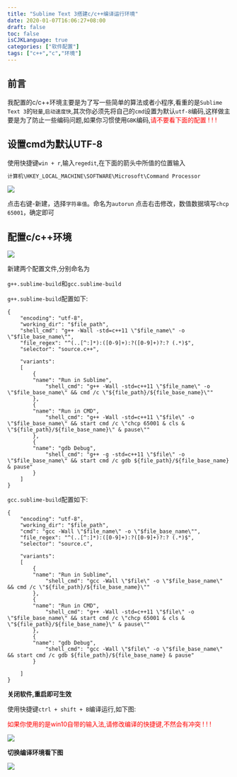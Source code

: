 ```yaml
---
title: "Sublime Text 3搭建c/c++编译运行环境"
date: 2020-01-07T16:06:27+08:00
draft: false
toc: false
isCJKLanguage: true
categories: ["软件配置"]
tags: ["c++","c","环境"]
---
```


## 前言

我配置的c/c++环境主要是为了写一些简单的算法或者小程序,看重的是`Sublime Text 3`的`轻量`,`启动速度快`,其次你必须先将自己的`cmd`设置为默认`utf-8`编码,这样做主要是为了防止一些编码问题,如果你习惯使用`GBK`编码,<span style='color:red'>请不要看下面的配置 ! ! !</span>

## 设置cmd为默认UTF-8

使用快捷键`win + r`,输入`regedit`,在下面的箭头中所值的位置输入

```sh
计算机\HKEY_LOCAL_MACHINE\SOFTWARE\Microsoft\Command Processor
```

![](https://cdn.jsdelivr.net/gh/CorPython/images@master/img/20200107161642.png)

点击右键-新建，选择`字符串值`。命名为`autorun` 点击右击修改，数值数据填写`chcp 65001`，确定即可

## 配置c/c++环境

![](https://cdn.jsdelivr.net/gh/CorPython/images@master/img/20200107162145.png)

新建两个配置文件,分别命名为

`g++.sublime-build`和`gcc.sublime-build`

`g++.sublime-build`配置如下:

```
{
    "encoding": "utf-8",
    "working_dir": "$file_path",
    "shell_cmd": "g++ -Wall -std=c++11 \"$file_name\" -o \"$file_base_name\"",
    "file_regex": "^(..[^:]*):([0-9]+):?([0-9]+)?:? (.*)$",
    "selector": "source.c++",
 
    "variants": 
    [
        {   
        "name": "Run in Sublime",
            "shell_cmd": "g++ -Wall -std=c++11 \"$file_name\" -o \"$file_base_name\" && cmd /c \"${file_path}/${file_base_name}\""
        },
        {   
        "name": "Run in CMD",
            "shell_cmd": "g++ -Wall -std=c++11 \"$file\" -o \"$file_base_name\" && start cmd /c \"chcp 65001 & cls & \"${file_path}/${file_base_name}\" & pause\""
        },
        {   
        "name": "gdb Debug",
            "shell_cmd": "g++ -g -std=c++11 \"$file\" -o \"$file_base_name\" && start cmd /c gdb ${file_path}/${file_base_name} & pause"
        }
    ]
}
```

`gcc.sublime-build`配置如下:

```
{
    "encoding": "utf-8",
    "working_dir": "$file_path",
    "cmd": "gcc -Wall \"$file_name\" -o \"$file_base_name\"",
    "file_regex": "^(..[^:]*):([0-9]+):?([0-9]+)?:? (.*)$",
    "selector": "source.c",
 
    "variants": 
    [
        {   
        "name": "Run in Sublime",
            "shell_cmd": "gcc -Wall \"$file\" -o \"$file_base_name\" && cmd /c \"${file_path}/${file_base_name}\""
        },
        {   
        "name": "Run in CMD",
            "shell_cmd": "g++ -Wall -std=c++11 \"$file\" -o \"$file_base_name\" && start cmd /c \"chcp 65001 & cls & \"${file_path}/${file_base_name}\" & pause\""
        },
        {   
        "name": "gdb Debug",
            "shell_cmd": "gcc -Wall \"$file\" -o \"$file_base_name\" && start cmd /c gdb ${file_path}/${file_base_name} & pause"
        }

    ]
}
```

**关闭软件,重启即可生效**

使用快捷键`ctrl + shift + B`编译运行,如下图:

<span style='color:red'>如果你使用的是win10自带的输入法,请修改编译的快捷键,不然会有冲突 ! ! !</span>

![](https://cdn.jsdelivr.net/gh/CorPython/images@master/img/20200107162641.png)

**切换编译环境看下图**

![](https://cdn.jsdelivr.net/gh/CorPython/images@master/img/image-20200107162615494.png)